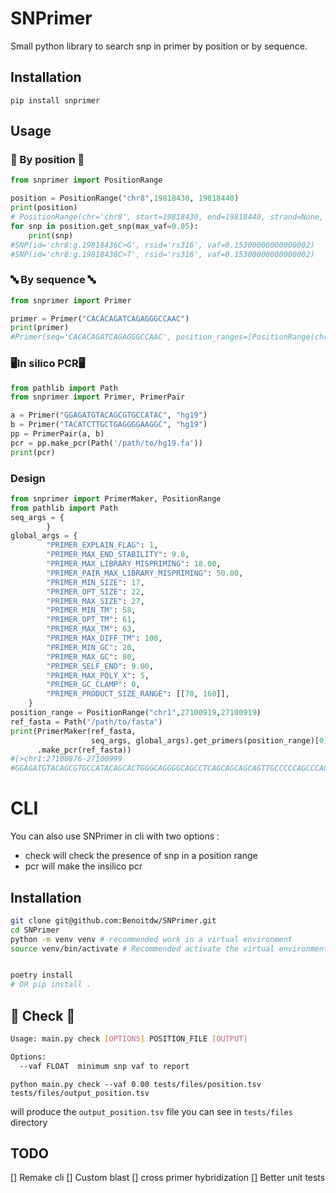 # SNPrimer

Small python library to search snp in primer by position or by sequence.

## Installation

`pip install snprimer`

## Usage

### 🎯 By position 🎯

```python
from snprimer import PositionRange

position = PositionRange("chr8",19818430, 19818440)
print(position)
# PositionRange(chr='chr8', start=19818430, end=19818440, strand=None, snp=[SNP(id='chr8:g.19818436C>G', rsid='rs316', vaf=0.15300000000000002), SNP(id='chr8:g.19818436C>T', rsid='rs316', vaf=0.15300000000000002)])
for snp in position.get_snp(max_vaf=0.05):
    print(snp)
#SNP(id='chr8:g.19818436C>G', rsid='rs316', vaf=0.15300000000000002)
#SNP(id='chr8:g.19818436C>T', rsid='rs316', vaf=0.15300000000000002)
```

### 🔤 By sequence 🔤
```python
from snprimer import Primer

primer = Primer("CACACAGATCAGAGGGCCAAC")
print(primer)
#Primer(seq='CACACAGATCAGAGGGCCAAC', position_ranges=[PositionRange(chr='chr1', start=26774827, end=26774847, strand='+', snp=[SNP(id='chr1:g.26774827G>A', rsid='rs2075289787', vaf=0), SNP(id='chr1:g.26774830A>G', rsid='rs986550282', vaf=0.0), SNP(id='chr1:g.26774842T>C', rsid='rs1440652363', vaf=0.0)])])
```

### 🖥️In silico PCR🖥️

```python
from pathlib import Path
from snprimer import Primer, PrimerPair

a = Primer("GGAGATGTACAGCGTGCCATAC", "hg19")
b = Primer("TACATCTTGCTGAGGGGAAGGC", "hg19")
pp = PrimerPair(a, b)
pcr = pp.make_pcr(Path('/path/to/hg19.fa'))
print(pcr)
```

### Design
```python
from snprimer import PrimerMaker, PositionRange
from pathlib import Path
seq_args = {
        }
global_args = {
        "PRIMER_EXPLAIN_FLAG": 1,
        "PRIMER_MAX_END_STABILITY": 9.0,
        "PRIMER_MAX_LIBRARY_MISPRIMING": 18.00,
        "PRIMER_PAIR_MAX_LIBRARY_MISPRIMING": 50.00,
        "PRIMER_MIN_SIZE": 17,
        "PRIMER_OPT_SIZE": 22,
        "PRIMER_MAX_SIZE": 27,
        "PRIMER_MIN_TM": 58,
        "PRIMER_OPT_TM": 61,
        "PRIMER_MAX_TM": 63,
        "PRIMER_MAX_DIFF_TM": 100,
        "PRIMER_MIN_GC": 20,
        "PRIMER_MAX_GC": 80,
        "PRIMER_SELF_END": 9.00,
        "PRIMER_MAX_POLY_X": 5,
        "PRIMER_GC_CLAMP": 0,
        "PRIMER_PRODUCT_SIZE_RANGE": [[70, 160]],
    }
position_range = PositionRange("chr1",27100919,27100919)
ref_fasta = Path("/path/to/fasta")
print(PrimerMaker(ref_fasta,
                  seq_args, global_args).get_primers(position_range)[0]
      .make_pcr(ref_fasta))
#[>chr1:27100876-27100999
#GGAGATGTACAGCGTGCCATACAGCACTGGGCAGGGGCAGCCTCAGCAGCAGCAGTTGCCCCCAGCCCAGCCCCAGCCTGCCAGCCAGCAACAAGCTGCCCAGCCTTCCCCTCAGCAAGATGTA]
```


# CLI

You can also use SNPrimer in cli with two options :

* check will check the presence of snp in a position range
* pcr will make the insilico pcr

## Installation

```bash
git clone git@github.com:Benoitdw/SNPrimer.git
cd SNPrimer
python -m venv venv # recommended work in a virtual environment
source venv/bin/activate # Recommended activate the virtual environment


poetry install
# OR pip install .
```

## 🎯 Check 🎯

```bash
Usage: main.py check [OPTIONS] POSITION_FILE [OUTPUT]

Options:
  --vaf FLOAT  minimum snp vaf to report
```

`python main.py check --vaf 0.00 tests/files/position.tsv tests/files/output_position.tsv`

will produce the `output_position.tsv` file you can see in `tests/files` directory


## TODO
 [] Remake cli
 [] Custom blast 
 [] cross primer hybridization
 [] Better unit tests 
 